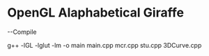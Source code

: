 # OpenGL Alaphabetical Giraffe

--Compile

g++ -lGL -lglut -lm -o main main.cpp mcr.cpp stu.cpp 3DCurve.cpp